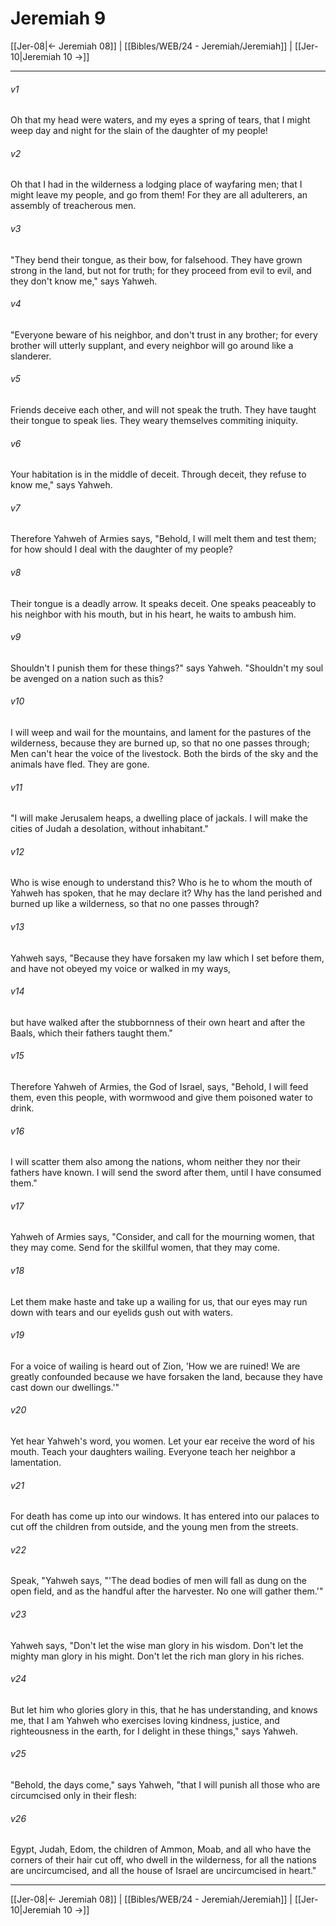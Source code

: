 # Jeremiah 9

[[Jer-08|← Jeremiah 08]] | [[Bibles/WEB/24 - Jeremiah/Jeremiah]] | [[Jer-10|Jeremiah 10 →]]
***



###### v1 
Oh that my head were waters, and my eyes a spring of tears, that I might weep day and night for the slain of the daughter of my people! 

###### v2 
Oh that I had in the wilderness a lodging place of wayfaring men; that I might leave my people, and go from them! For they are all adulterers, an assembly of treacherous men. 

###### v3 
"They bend their tongue, as their bow, for falsehood. They have grown strong in the land, but not for truth; for they proceed from evil to evil, and they don't know me," says Yahweh. 

###### v4 
"Everyone beware of his neighbor, and don't trust in any brother; for every brother will utterly supplant, and every neighbor will go around like a slanderer. 

###### v5 
Friends deceive each other, and will not speak the truth. They have taught their tongue to speak lies. They weary themselves commiting iniquity. 

###### v6 
Your habitation is in the middle of deceit. Through deceit, they refuse to know me," says Yahweh. 

###### v7 
Therefore Yahweh of Armies says, "Behold, I will melt them and test them; for how should I deal with the daughter of my people? 

###### v8 
Their tongue is a deadly arrow. It speaks deceit. One speaks peaceably to his neighbor with his mouth, but in his heart, he waits to ambush him. 

###### v9 
Shouldn't I punish them for these things?" says Yahweh. "Shouldn't my soul be avenged on a nation such as this? 

###### v10 
I will weep and wail for the mountains, and lament for the pastures of the wilderness, because they are burned up, so that no one passes through; Men can't hear the voice of the livestock. Both the birds of the sky and the animals have fled. They are gone. 

###### v11 
"I will make Jerusalem heaps, a dwelling place of jackals. I will make the cities of Judah a desolation, without inhabitant." 

###### v12 
Who is wise enough to understand this? Who is he to whom the mouth of Yahweh has spoken, that he may declare it? Why has the land perished and burned up like a wilderness, so that no one passes through? 

###### v13 
Yahweh says, "Because they have forsaken my law which I set before them, and have not obeyed my voice or walked in my ways, 

###### v14 
but have walked after the stubbornness of their own heart and after the Baals, which their fathers taught them." 

###### v15 
Therefore Yahweh of Armies, the God of Israel, says, "Behold, I will feed them, even this people, with wormwood and give them poisoned water to drink. 

###### v16 
I will scatter them also among the nations, whom neither they nor their fathers have known. I will send the sword after them, until I have consumed them." 

###### v17 
Yahweh of Armies says, "Consider, and call for the mourning women, that they may come. Send for the skillful women, that they may come. 

###### v18 
Let them make haste and take up a wailing for us, that our eyes may run down with tears and our eyelids gush out with waters. 

###### v19 
For a voice of wailing is heard out of Zion, 'How we are ruined! We are greatly confounded because we have forsaken the land, because they have cast down our dwellings.'" 

###### v20 
Yet hear Yahweh's word, you women. Let your ear receive the word of his mouth. Teach your daughters wailing. Everyone teach her neighbor a lamentation. 

###### v21 
For death has come up into our windows. It has entered into our palaces to cut off the children from outside, and the young men from the streets. 

###### v22 
Speak, "Yahweh says, "'The dead bodies of men will fall as dung on the open field, and as the handful after the harvester. No one will gather them.'" 

###### v23 
Yahweh says, "Don't let the wise man glory in his wisdom. Don't let the mighty man glory in his might. Don't let the rich man glory in his riches. 

###### v24 
But let him who glories glory in this, that he has understanding, and knows me, that I am Yahweh who exercises loving kindness, justice, and righteousness in the earth, for I delight in these things," says Yahweh. 

###### v25 
"Behold, the days come," says Yahweh, "that I will punish all those who are circumcised only in their flesh: 

###### v26 
Egypt, Judah, Edom, the children of Ammon, Moab, and all who have the corners of their hair cut off, who dwell in the wilderness, for all the nations are uncircumcised, and all the house of Israel are uncircumcised in heart."

***
[[Jer-08|← Jeremiah 08]] | [[Bibles/WEB/24 - Jeremiah/Jeremiah]] | [[Jer-10|Jeremiah 10 →]]
